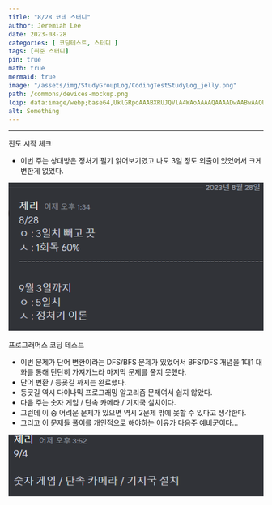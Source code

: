 ```yaml
---
title: "8/28 코테 스터디"
author: Jeremiah Lee
date: 2023-08-28
categories: [ 코딩테스트, 스터디 ]
tags: [취준 스터디]
pin: true
math: true
mermaid: true
image: "/assets/img/StudyGroupLog/CodingTestStudyLog_jelly.png"
path: /commons/devices-mockup.png
lqip: data:image/webp;base64,UklGRpoAAABXRUJQVlA4WAoAAAAQAAAADwAABwAAQUxQSDIAAAARL0AmbZurmr57yyIiqE8oiG0bejIYEQTgqiDA9vqnsUSI6H+oAERp2HZ65qP/VIAWAFZQOCBCAAAA8AEAnQEqEAAIAAVAfCWkAALp8sF8rgRgAP7o9FDvMCkMde9PK7euH5M1m6VWoDXf2FkP3BqV0ZYbO6NA/VFIAAAA
alt: Something
---
```

***

진도 시작 체크
- 이번 주는 상대방은 정처기 필기 읽어보기였고 나도 3일 정도 외출이 있었어서 크게 변한게 없었다.

![](/assets/img/StudyGroupLog/8-28-codingTestStudyPic1.png)

프로그래머스 코딩 테스트
- 이번 문제가 단어 변환이라는 DFS/BFS 문제가 있었어서 BFS/DFS 개념을 1대1 대화를 통해 단단히 가져가느라 마지막 문제를 풀지 못했다.
- 단어 변환 / 등굣길 까지는 완료했다.
- 등굣길 역시 다이나믹 프로그래밍 알고리즘 문제여서 쉽지 않았다.
- 다음 주는 숫자 게임 / 단속 카메라 / 기지국 설치이다.
- 그런데 이 중 어려운 문제가 있으면 역시 2문제 밖에 못할 수 있다고 생각한다.
- 그리고 이 문제들 풀이를 개인적으로 해야하는 이유가 다음주 예비군이다...

![](/assets/img/StudyGroupLog/8-28-codingTestStudyPic2.png)

